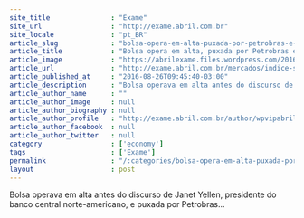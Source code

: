```yaml
---
site_title               : "Exame"
site_url                 : "http://exame.abril.com.br"
site_locale              : "pt_BR"
article_slug             : "bolsa-opera-em-alta-puxada-por-petrobras-e-de-olho-no-fed"
article_title            : "Bolsa opera em alta, puxada por Petrobras e de olho no Fed"
article_image            : "https://abrilexame.files.wordpress.com/2016/09/size_960_16_9_bovespa176.jpg?quality=70&strip=all&w=960"
article_url              : "http://exame.abril.com.br/mercados/indice-sobe-levemente-enquanto-mercado-aguarda-yellen/"
article_published_at     : "2016-08-26T09:45:40-03:00"
article_description      : "Bolsa operava em alta antes do discurso de Janet Yellen, presidente do banco central norte-americano, e puxada por Petrobras..."
article_author_name      : ""
article_author_image     : null
article_author_biography : null
article_author_profile   : "http://exame.abril.com.br/author/wpvipabril/"
article_author_facebook  : null
article_author_twitter   : null
category                 : ['economy']
tags                     : ['Exame']
permalink                : "/:categories/bolsa-opera-em-alta-puxada-por-petrobras-e-de-olho-no-fed/"
layout                   : post
---
```


Bolsa operava em alta antes do discurso de Janet Yellen, presidente do banco central norte-americano, e puxada por Petrobras...
